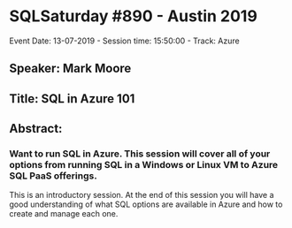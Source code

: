 # SQLSaturday #890 - Austin 2019
Event Date: 13-07-2019 - Session time: 15:50:00 - Track: Azure
## Speaker: Mark Moore
## Title: SQL in Azure 101
## Abstract:
### Want to run SQL in Azure.  This session will cover all of your options from running SQL in a Windows or Linux VM to Azure SQL PaaS offerings.

This is an introductory session.  At the end of this session you will have a good understanding of what SQL options are available in Azure and how to create and manage each one.
